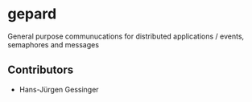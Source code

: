# gepard
General purpose communucations for distributed applications / events, semaphores and messages

## Contributors
- Hans-Jürgen Gessinger